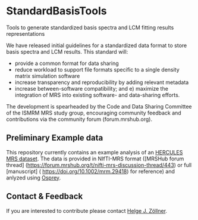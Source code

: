 # StandardBasisTools
 Tools to generate standardized basis spectra and LCM fitting results representations
 
We have released initial guidelines for a standardized data format to store basis spectra and LCM results. This standard will: 
- provide a common format for data sharing
- reduce workload to support file formats specific to a single density matrix simulation software
- increase transparency and reproducibility by adding relevant metadata
- increase between-software compatibility; and e) maximize the integration of MRS into existing software- and data-sharing efforts.

The development is spearheaded by the Code and Data Sharing Committee of the ISMRM MRS study group, encouraging community feedback and contributions via the community forum (forum.mrshub.org).

## Preliminary Example data
This repository currently contains an example analysis of an [HERCULES MRS dataset]( 10.1016/j.neuroimage.2018.10.002
). The data is provided in NIfTI-MRS format ([MRSHub forum thread] (https://forum.mrshub.org/t/nifti-mrs-discussion-thread/443) or full [manuscript] ( https://doi.org/10.1002/mrm.29418) for reference) and anlyzed using [Osprey](https://github.com/schorschinho/osprey).

## Contact & Feedback
If you are interested to contribute please contact [Helge J. Zöllner](mailto:hzoelln2@jhu.edu).


